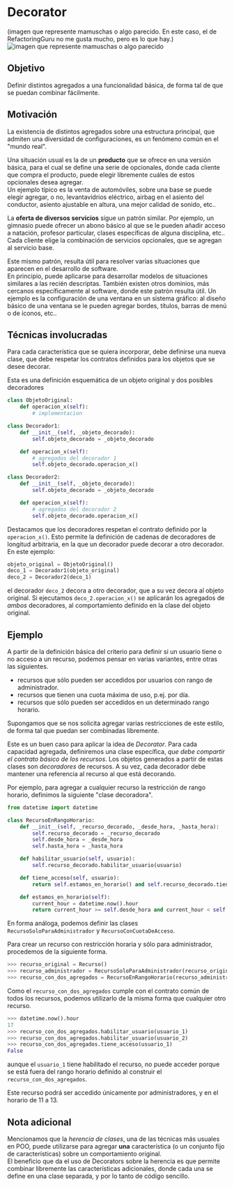 # Decorator
(imagen que represente mamuschas o algo parecido. En este caso, el de RefactoringGuru no me gusta mucho, pero es lo que hay.)  
![imagen que represente mamuschas o algo parecido](https://refactoring.guru/images/patterns/content/decorator/decorator.png) 


## Objetivo
Definir distintos agregados a una funcionalidad básica, de forma tal de que se puedan combinar fácilmente.


## Motivación
La existencia de distintos agregados sobre una estructura principal, que admiten una diversidad de configuraciones, es un fenómeno común en el "mundo real".

Una situación usual es la de un **producto** que se ofrece en una versión básica, para el cual se define una serie de opcionales, donde cada cliente que compra el producto, puede elegir libremente cuáles de estos opcionales desea agregar.  
Un ejemplo típico es la venta de automóviles, sobre una base se puede elegir agregar, o no, levantavidrios eléctrico, airbag en el asiento del conductor, asiento ajustable en altura, una mejor calidad de sonido, etc..

La **oferta de diversos servicios** sigue un patrón similar. Por ejemplo, un gimnasio puede ofrecer un abono básico al que se le pueden añadir acceso a natación, profesor particular, clases específicas de alguna disciplina, etc.. Cada cliente elige la combinación de servicios opcionales, que se agregan al servicio base.

Este mismo patrón, resulta útil para resolver varias situaciones que aparecen en el desarrollo de software.  
En principio, puede aplicarse para desarrollar modelos de situaciones similares a las recién descriptas. 
También existen otros dominios, más cercanos específicamente al software, donde este patrón resulta útil. Un ejemplo es la configuración de una ventana en un sistema gráfico: al diseño básico de una ventana se le pueden agregar bordes, títulos, barras de menú o de íconos, etc..


## Técnicas involucradas
Para cada característica que se quiera incorporar, debe definirse una nueva clase, que debe respetar los contratos definidos para los objetos que se desee decorar.  

Esta es una definición esquemática de un objeto original y dos posibles decoradores
``` python
class ObjetoOriginal:
    def operacion_x(self):
        # implementacion

class Decorador1:
    def __init__(self, _objeto_decorado):
        self.objeto_decorado = _objeto_decorado

    def operacion_x(self):
        # agregados del decorador 1
        self.objeto_decorado.operacion_x()

class Decorador2:
    def __init__(self, _objeto_decorado):
        self.objeto_decorado = _objeto_decorado

    def operacion_x(self):
        # agregados del decorador 2
        self.objeto_decorado.operacion_x()
```
Destacamos que los decoradores respetan el contrato definido por la `operacion_x()`. Esto permite la definición de cadenas de decoradores de longitud arbitraria, en la que un decorador puede decorar a otro decorador.
En este ejemplo:
``` python
objeto_original = ObjetoOriginal()
deco_1 = Decorador1(objeto_original)
deco_2 = Decorador2(deco_1)
```
el decorador `deco_2` decora a otro decorador, que a su vez decora al objeto original. Si ejecutamos
`deco_2.operacion_x()`
se aplicarán los agregados de _ambos_ decoradores, al comportamiento definido en la clase del objeto original.


## Ejemplo
A partir de la definición básica del criterio para definir si un usuario tiene o no acceso a un recurso, podemos pensar en varias variantes, entre otras las siguientes.
- recursos que sólo pueden ser accedidos por usuarios con rango de administrador.
- recursos que tienen una cuota máxima de uso, p.ej. por día.
- recursos que sólo pueden ser accedidos en un determinado rango horario.

Supongamos que se nos solicita agregar varias restricciones de este estilo, de forma tal que puedan ser combinadas libremente.

Este es un buen caso para aplicar la idea de _Decorator_.
Para cada capacidad agregada, definiremos una clase específica, _que debe compartir el contrato básico de los recursos_. Los objetos generados a partir de estas clases son _decoradores_ de recursos. 
A su vez, cada decorador debe mantener una referencia al recurso al que está decorando.

Por ejemplo, para agregar a cualquier recurso la restricción de rango horario, definimos la siguiente "clase decoradora".
``` python
from datetime import datetime

class RecursoEnRangoHorario:
    def __init__(self, _recurso_decorado, _desde_hora, _hasta_hora):
        self.recurso_decorado = _recurso_decorado
        self.desde_hora = _desde_hora
        self.hasta_hora = _hasta_hora

    def habilitar_usuario(self, usuario):
        self.recurso_decorado.habilitar_usuario(usuario)

    def tiene_acceso(self, usuario):
        return self.estamos_en_horario() and self.recurso_decorado.tiene_acceso(usuario)

    def estamos_en_horario(self):
        current_hour = datetime.now().hour
        return current_hour >= self.desde_hora and current_hour < self.hasta_hora
```

En forma análoga, podemos definir las clases `RecursoSoloParaAdministrador` y `RecursoConCuotaDeAcceso`.

Para crear un recurso con restricción horaria y sólo para administrador, procedemos de la siguiente forma.
``` python
>>> recurso_original = Recurso()
>>> recurso_administrador = RecursoSoloParaAdministrador(recurso_original)
>>> recurso_con_dos_agregados = RecursoEnRangoHorario(recurso_administrador, 11, 13)
```
Como el `recurso_con_dos_agregados` cumple con el contrato común de todos los recursos, podemos utilizarlo de la misma forma que cualquier otro recurso.
``` python
>>> datetime.now().hour
17
>>> recurso_con_dos_agregados.habilitar_usuario(usuario_1)
>>> recurso_con_dos_agregados.habilitar_usuario(usuario_2)
>>> recurso_con_dos_agregados.tiene_acceso(usuario_1)
False
```
aunque el `usuario_1` tiene habilitado el recurso, no puede acceder porque se está fuera del rango horario definido al construir el `recurso_con_dos_agregados`.

Este recurso podrá ser accedido únicamente por administradores, y en el horario de 11 a 13.


## Nota adicional
Mencionamos que la _herencia de clases_, una de las técnicas más usuales en POO, puede utilizarse para agregar **una** característica (o un conjunto fijo de características) sobre un comportamiento original.  
El beneficio que da el uso de Decorators sobre la herencia es que permite combinar libremente las características adicionales, donde cada una se define en una clase separada, y por lo tanto de código sencillo.

